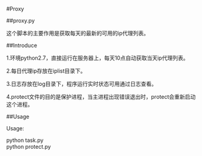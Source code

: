 #Proxy

##proxy.py

这个脚本的主要作用是获取每天的最新的可用的ip代理列表。




##Introduce

1.环境python2.7，直接运行在服务器上，每天10点自动获取当天ip代理列表。

2.每日代理ip存放在iplist目录下。

3.日志存放在log目录下，程序运行实时状态可用通过日志查看。

4.protect文件的目的是保护进程，当主进程出现错误退出时，protect会重新启动这个进程。


##Usage

Usage: 
   
   python task.py	
   python protect.py
        
